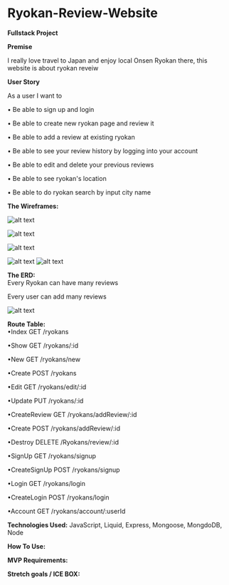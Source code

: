 # Ryokan-Review-Website

**Fullstack Project**

**Premise**

I really love travel to Japan and enjoy local Onsen Ryokan there, this website is about ryokan reveiw

**User Story**

As a user I want to

• Be able to sign up and login

• Be able to create new ryokan page and review it

• Be able to add a review at existing ryokan

• Be able to see your review history by logging into your account

• Be able to edit and delete your previous reviews

• Be able to see ryokan's location

• Be able to do ryokan search by input city name

**The Wireframes:**

![alt text](https://github.com/heysungj/Ryokan-Review-Website/blob/main/public/photos/main.jpg)

![alt text](https://github.com/heysungj/Ryokan-Review-Website/blob/main/public/photos/show.jpg)

![alt text](https://github.com/heysungj/Ryokan-Review-Website/blob/main/public/photos/new.jpg)

![alt text](https://github.com/heysungj/Ryokan-Review-Website/blob/main/public/photos/addReview.jpg)
![alt text](https://github.com/heysungj/Ryokan-Review-Website/blob/main/public/photos/account.jpg)

**The ERD:**  
Every Ryokan can have many reviews

Every user can add many reviews

![alt text](https://github.com/heysungj/Ryokan-Review-Website/blob/main/public/photos/ERD.jpg)

**Route Table:**  
•Index GET /ryokans

•Show GET /ryokans/:id

•New GET /ryokans/new

•Create POST /ryokans

•Edit GET /ryokans/edit/:id

•Update PUT /ryokans/:id

•CreateReview GET /ryokans/addReview/:id

•Create POST /ryokans/addReview/:id

•Destroy DELETE /Ryokans/review/:id

•SignUp GET /ryokans/signup

•CreateSignUp POST /ryokans/signup

•Login GET /ryokans/login

•CreateLogin POST /ryokans/login

•Account GET /ryokans/account/:userId

**Technologies Used:**
JavaScript, Liquid, Express, Mongoose, MongdoDB, Node

**How To Use:**

**MVP Requirements:**

**Stretch goals / ICE BOX:**
